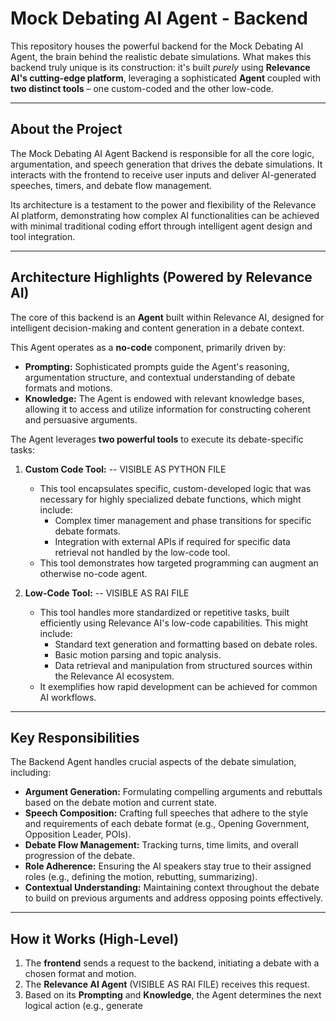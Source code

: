 # Mock Debating AI Agent - Backend

This repository houses the powerful backend for the Mock Debating AI Agent, the brain behind the realistic debate simulations. What makes this backend truly unique is its construction: it's built *purely* using **Relevance AI's cutting-edge platform**, leveraging a sophisticated **Agent** coupled with **two distinct tools** – one custom-coded and the other low-code.

---

## About the Project

The Mock Debating AI Agent Backend is responsible for all the core logic, argumentation, and speech generation that drives the debate simulations. It interacts with the frontend to receive user inputs and deliver AI-generated speeches, timers, and debate flow management.

Its architecture is a testament to the power and flexibility of the Relevance AI platform, demonstrating how complex AI functionalities can be achieved with minimal traditional coding effort through intelligent agent design and tool integration.

---

## Architecture Highlights (Powered by Relevance AI)

The core of this backend is an **Agent** built within Relevance AI, designed for intelligent decision-making and content generation in a debate context.

This Agent operates as a **no-code** component, primarily driven by:

* **Prompting:** Sophisticated prompts guide the Agent's reasoning, argumentation structure, and contextual understanding of debate formats and motions.
* **Knowledge:** The Agent is endowed with relevant knowledge bases, allowing it to access and utilize information for constructing coherent and persuasive arguments.

The Agent leverages **two powerful tools** to execute its debate-specific tasks:

1.  **Custom Code Tool:** -- VISIBLE AS PYTHON FILE
    * This tool encapsulates specific, custom-developed logic that was necessary for highly specialized debate functions, which might include:
        * Complex timer management and phase transitions for specific debate formats.
        * Integration with external APIs if required for specific data retrieval not handled by the low-code tool.
    * This tool demonstrates how targeted programming can augment an otherwise no-code agent.

2.  **Low-Code Tool:** -- VISIBLE AS RAI FILE
    * This tool handles more standardized or repetitive tasks, built efficiently using Relevance AI's low-code capabilities. This might include:
        * Standard text generation and formatting based on debate roles.
        * Basic motion parsing and topic analysis.
        * Data retrieval and manipulation from structured sources within the Relevance AI ecosystem.
    * It exemplifies how rapid development can be achieved for common AI workflows.

---

## Key Responsibilities

The Backend Agent handles crucial aspects of the debate simulation, including:

* **Argument Generation:** Formulating compelling arguments and rebuttals based on the debate motion and current state.
* **Speech Composition:** Crafting full speeches that adhere to the style and requirements of each debate format (e.g., Opening Government, Opposition Leader, POIs).
* **Debate Flow Management:** Tracking turns, time limits, and overall progression of the debate.
* **Role Adherence:** Ensuring the AI speakers stay true to their assigned roles (e.g., defining the motion, rebutting, summarizing).
* **Contextual Understanding:** Maintaining context throughout the debate to build on previous arguments and address opposing points effectively.

---

## How it Works (High-Level)

1.  The **frontend** sends a request to the backend, initiating a debate with a chosen format and motion.
2.  The **Relevance AI Agent** (VISIBLE AS RAI FILE) receives this request.
3.  Based on its **Prompting** and **Knowledge**, the Agent determines the next logical action (e.g., generate
